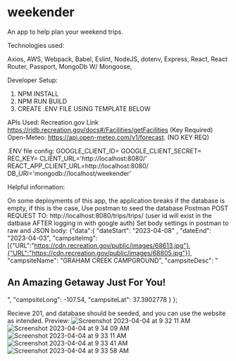 # weekender

An app to help plan your weekend trips.

Technologies used:

Axios,
AWS,
Webpack,
Babel,
Eslint,
NodeJS,
dotenv,
Express,
React,
React Router,
Passport,
MongoDb W/ Mongoose,

Developer Setup:
1. NPM INSTALL
2. NPM RUN BUILD
3. CREATE .ENV FILE USING TEMPLATE BELOW



APIs Used: 
Recreation.gov Link https://ridb.recreation.gov/docs#/Facilities/getFacilities (Key Required)
Open-Meteo: https://api.open-meteo.com/v1/forecast. (NO KEY REQ)


.ENV file config:
GOOGLE_CLIENT_ID=
GOOGLE_CLIENT_SECRET=
REC_KEY=
CLIENT_URL='http://localhost:8080/'
REACT_APP_CLIENT_URL=http://localhost:8080/
DB_URI='mongodb://localhost/weekender'

Helpful information:

On some deployments of this app, the application breaks if the database is empty, if this is the case, Use postman to seed the database
Postman POST REQUEST TO: http://localhost:8080/trips/trips/<your user id> (user id will exist in the datbase AFTER logging in with google auth)
Set body settings in postman to raw and JSON
body: 
{"data":{
    "dateStart": "2023-04-08" ,
    "dateEnd": "2023-04-03",
    "campsiteImg": [{"URL":"https://cdn.recreation.gov/public/images/68613.jpg"},{"URL":"https://cdn.recreation.gov/public/images/68805.jpg"}],
    "campsiteName": "GRAHAM CREEK CAMPGROUND",
    "campsiteDesc": "<h2>An Amazing Getaway Just For You!</h2>",
    "campsiteLong": -107.54,
    "campsiteLat": 37.3902778 
  }
};

Recieve 201, and database should be seeded, and you can use the website as intended.
Preview:
![Screenshot 2023-04-04 at 9 32 11 AM](https://user-images.githubusercontent.com/65569578/229809738-1d7ccd0b-ecba-444c-920f-362549f3a662.png)
![Screenshot 2023-04-04 at 9 34 09 AM](https://user-images.githubusercontent.com/65569578/229809858-f66c054b-b05a-4f09-9db7-0919ea8466a8.png)
![Screenshot 2023-04-04 at 9 33 11 AM](https://user-images.githubusercontent.com/65569578/229809978-d4429135-4134-4bfb-821b-6530ff29c930.png)
![Screenshot 2023-04-04 at 9 33 41 AM](https://user-images.githubusercontent.com/65569578/229810032-26361eeb-0bfd-4935-97bf-b1ff9ab00a38.png)
![Screenshot 2023-04-04 at 9 33 58 AM](https://user-images.githubusercontent.com/65569578/229810053-5d42405e-8ce8-4d37-be48-3cc8ffd71e71.png)




